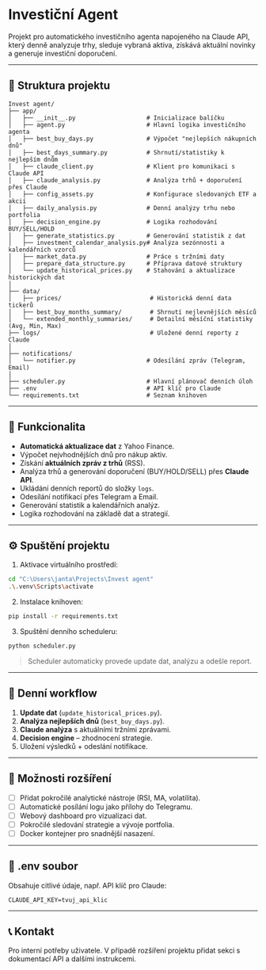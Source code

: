 # Investiční Agent

Projekt pro automatického investičního agenta napojeného na Claude API, který denně analyzuje trhy, sleduje vybraná aktiva, získává aktuální novinky a generuje investiční doporučení.

---

## 📂 Struktura projektu

```
Invest agent/
├── app/
│   ├── __init__.py                    # Inicializace balíčku
│   ├── agent.py                       # Hlavní logika investičního agenta
│   ├── best_buy_days.py               # Výpočet "nejlepších nákupních dnů"
│   ├── best_days_summary.py           # Shrnutí/statistiky k nejlepším dnům
│   ├── claude_client.py               # Klient pro komunikaci s Claude API
│   ├── claude_analysis.py             # Analýza trhů + doporučení přes Claude
│   ├── config_assets.py               # Konfigurace sledovaných ETF a akcií
│   ├── daily_analysis.py              # Denní analýzy trhu nebo portfolia
│   ├── decision_engine.py             # Logika rozhodování BUY/SELL/HOLD
│   ├── generate_statistics.py         # Generování statistik z dat
│   ├── investment_calendar_analysis.py# Analýza sezónnosti a kalendářních vzorců
│   ├── market_data.py                 # Práce s tržními daty
│   ├── prepare_data_structure.py      # Příprava datové struktury
│   └── update_historical_prices.py    # Stahování a aktualizace historických dat
│
├── data/
│   ├── prices/                         # Historická denní data tickerů
│   ├── best_buy_months_summary/        # Shrnutí nejlevnějších měsíců
│   └── extended_monthly_summaries/     # Detailní měsíční statistiky (Avg, Min, Max)
├── logs/                               # Uložené denní reporty z Claude
│
├── notifications/
│   └── notifier.py                    # Odesílání zpráv (Telegram, Email)
│
├── scheduler.py                       # Hlavní plánovač denních úloh
├── .env                               # API klíč pro Claude
└── requirements.txt                   # Seznam knihoven
```

---

## 🚀 Funkcionalita

- **Automatická aktualizace dat** z Yahoo Finance.
- Výpočet nejvhodnějších dnů pro nákup aktiv.
- Získání **aktuálních zpráv z trhů** (RSS).
- Analýza trhů a generování doporučení (BUY/HOLD/SELL) přes **Claude API**.
- Ukládání denních reportů do složky `logs`.
- Odesílání notifikací přes Telegram a Email.
- Generování statistik a kalendářních analýz.
- Logika rozhodování na základě dat a strategií.

---

## ⚙️ Spuštění projektu

1. Aktivace virtuálního prostředí:
```bash
cd "C:\Users\janta\Projects\Invest agent"
.\.venv\Scripts\activate
```

2. Instalace knihoven:
```bash
pip install -r requirements.txt
```

3. Spuštění denního scheduleru:
```bash
python scheduler.py
```

> Scheduler automaticky provede update dat, analýzu a odešle report.

---

## 📅 Denní workflow

1. **Update dat** (`update_historical_prices.py`).
2. **Analýza nejlepších dnů** (`best_buy_days.py`).
3. **Claude analýza** s aktuálními tržními zprávami.
4. **Decision engine** – zhodnocení strategie.
5. Uložení výsledků + odeslání notifikace.

---

## 🔮 Možnosti rozšíření

- [ ] Přidat pokročilé analytické nástroje (RSI, MA, volatilita).
- [ ] Automatické posílání logu jako přílohy do Telegramu.
- [ ] Webový dashboard pro vizualizaci dat.
- [ ] Pokročilé sledování strategie a vývoje portfolia.
- [ ] Docker kontejner pro snadnější nasazení.

---

## 🔐 .env soubor

Obsahuje citlivé údaje, např. API klíč pro Claude:
```
CLAUDE_API_KEY=tvuj_api_klic
```

---

## 📞 Kontakt

Pro interní potřeby uživatele. V případě rozšíření projektu přidat sekci s dokumentací API a dalšími instrukcemi.

